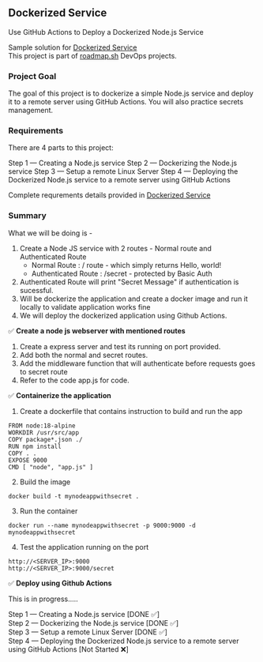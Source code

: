 ## Dockerized Service
Use GitHub Actions to Deploy a Dockerized Node.js Service


Sample solution for [Dockerized Service](https://roadmap.sh/projects/dockerized-service-deployment)\
This project is part of [roadmap.sh](https://roadmap.sh/projects) DevOps projects.


### Project Goal

The goal of this project is to dockerize a simple Node.js service and deploy it to a remote server using GitHub Actions. You will also practice secrets management.

### Requirements
There are 4 parts to this project:

Step 1 — Creating a Node.js service
Step 2 — Dockerizing the Node.js service
Step 3 — Setup a remote Linux Server
Step 4 — Deploying the Dockerized Node.js service to a remote server using GitHub Actions

Complete requrements details provided in [Dockerized Service](https://roadmap.sh/projects/dockerized-service-deployment)

### Summary

What we will be doing is -

1. Create a Node JS service with 2 routes - Normal route and Authenticated Route
    - Normal Route : / route - which simply returns Hello, world!
    - Authenticated Route : /secret - protected by Basic Auth
2. Authenticated Route will print "Secret Message" if authentication is sucessful.
3. Will be dockerize the application and create a docker image and run it locally to validate application works fine
4. We will deploy the dockerized application using Github Actions.


✅  **Create a node js webserver with mentioned routes**

1. Create a express server and test its running on port provided.
2. Add both the normal and secret routes.
3. Add the middleware function that will authenticate before requests goes to secret route
4. Refer to the code app.js for code.

✅  **Containerize the application** 

1. Create a dockerfile that contains instruction to build and run the app

```
FROM node:18-alpine
WORKDIR /usr/src/app
COPY package*.json ./
RUN npm install
COPY . .
EXPOSE 9000
CMD [ "node", "app.js" ]
```
2. Build the image

```
docker build -t mynodeappwithsecret .
```
3. Run the container

```
docker run --name mynodeappwithsecret -p 9000:9000 -d mynodeappwithsecret 
```

4. Test the application running on the port

```
http://<SERVER_IP>:9000
http://<SERVER_IP>:9000/secret
```

✅  **Deploy using Github Actions**

This is in progress.....

Step 1 — Creating a Node.js service [DONE ✅]\
Step 2 — Dockerizing the Node.js service [DONE ✅]\
Step 3 — Setup a remote Linux Server [DONE ✅]\
Step 4 — Deploying the Dockerized Node.js service to a remote server using GitHub Actions [Not Started ❌]


